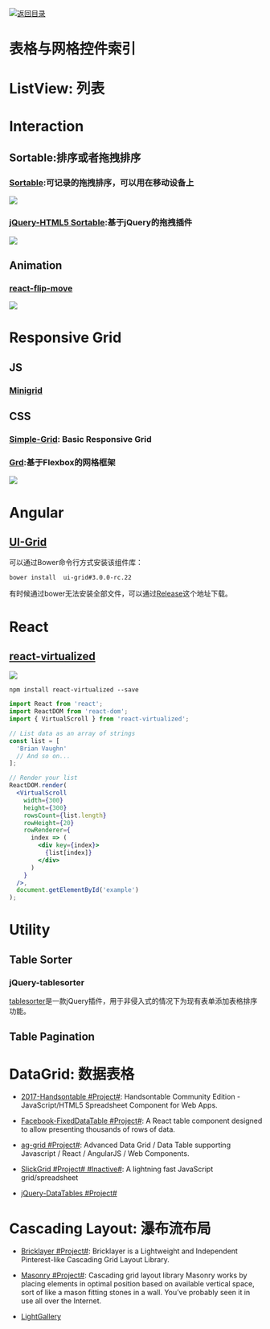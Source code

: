 [![返回目录](https://parg.co/UGo)](https://parg.co/b4z) 
 
 

# 表格与网格控件索引


# ListView: 列表

# Interaction

## Sortable:排序或者拖拽排序

### [Sortable](http://rubaxa.github.io/Sortable/):可记录的拖拽排序，可以用在移动设备上
![](http://7xkt0f.com1.z0.glb.clouddn.com/665E042D-E43E-44DA-AB81-8B6956983FC5.png)
### [jQuery-HTML5 Sortable](http://farhadi.ir/projects/html5sortable/):基于jQuery的拖拽插件
![](http://7xkt0f.com1.z0.glb.clouddn.com/F2ECFA27-9B14-4D46-A1B2-437EFC901927.png)

## Animation
### [react-flip-move](https://github.com/joshwcomeau/react-flip-move#enterleave-animations)
![](https://camo.githubusercontent.com/327ab3ca8958538e66c1bad251fcd60441b5093f/68747470733a2f2f73332e616d617a6f6e6177732e636f6d2f676974687562646f63732f666d2d6d61696e2d64656d6f2e676966)



# Responsive Grid

## JS

### [Minigrid](http://alves.im/minigrid/)

## CSS

### [Simple-Grid](https://github.com/ThisIsDallas/Simple-Grid): Basic Responsive Grid 

### [Grd](http://1000ch.github.io/grd/):基于Flexbox的网格框架
![](http://1000ch.github.io/grd/logo.png)

# Angular

## [UI-Grid][1]

可以通过Bower命令行方式安装该组件库：

``` 
bower install  ui-grid#3.0.0-rc.22
```

有时候通过bower无法安装全部文件，可以通过[Release][2]这个地址下载。

# React

## [react-virtualized](https://bvaughn.github.io/react-virtualized/)

![](http://7xlgth.com1.z0.glb.clouddn.com/16CDC828-826F-4EDB-BDB7-C9AE5BFF6966.png)

``` 
npm install react-virtualized --save
```



``` jsx
import React from 'react';
import ReactDOM from 'react-dom';
import { VirtualScroll } from 'react-virtualized';

// List data as an array of strings
const list = [
  'Brian Vaughn'
  // And so on...
];

// Render your list
ReactDOM.render(
  <VirtualScroll
    width={300}
    height={300}
    rowsCount={list.length}
    rowHeight={20}
    rowRenderer={
      index => (
        <div key={index}>
          {list[index]}
        </div>
      )
    }
  />,
  document.getElementById('example')
);
```



# Utility

## Table Sorter

### jQuery-tablesorter

[tablesorter][3]是一款jQuery插件，用于非侵入式的情况下为现有表单添加表格排序功能。

## Table Pagination



[1]: http://ui-grid.info/docs/#/tutorial/101_intro
[2]: https://github.com/angular-ui/ui-grid.info/tree/gh-pages
[3]: http://tablesorter.com/docs/

# DataGrid: 数据表格



- [2017-Handsontable #Project#](https://github.com/handsontable/handsontable): Handsontable Community Edition - JavaScript/HTML5 Spreadsheet Component for Web Apps.

- [Facebook-FixedDataTable #Project#](http://facebook.github.io/fixed-data-table/getting-started.html): A React table component designed to allow presenting thousands of rows of data.

- [ag-grid #Project#](https://github.com/ceolter/ag-grid): Advanced Data Grid / Data Table supporting Javascript / React / AngularJS / Web Components.

- [SlickGrid #Project# #Inactive#](https://github.com/mleibman/SlickGrid): A lightning fast JavaScript grid/spreadsheet

- [jQuery-DataTables #Project#](https://www.datatables.net/examples/basic_init/zero_configuration.html)


# Cascading Layout: 瀑布流布局



- [Bricklayer #Project#](https://github.com/ademilter/bricklayer): Bricklayer is a Lightweight and Independent Pinterest-like Cascading Grid Layout Library.



- [Masonry #Project#](https://github.com/desandro/masonry): Cascading grid layout library Masonry works by placing elements in optimal position based on available vertical space, sort of like a mason fitting stones in a wall. You’ve probably seen it in use all over the Internet.

- [LightGallery](https://sachinchoolur.github.io/lightgallery.js/)